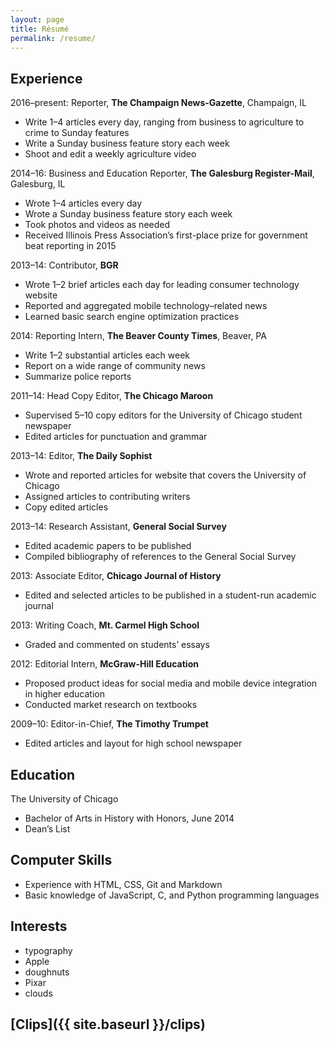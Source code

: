 ```yaml
---
layout: page
title: Résumé
permalink: /resume/
---
```


## Experience

2016–present: Reporter, **The Champaign News-Gazette**, Champaign, IL

- Write 1–4 articles every day, ranging from business to agriculture to crime to Sunday features
- Write a Sunday business feature story each week
- Shoot and edit a weekly agriculture video

2014–16: Business and Education Reporter, **The Galesburg Register-Mail**, Galesburg, IL

- Wrote 1–4 articles every day
- Wrote a Sunday business feature story each week
- Took photos and videos as needed
- Received Illinois Press Association’s first-place prize for government beat reporting in 2015 

2013–14: Contributor, **BGR**

- Wrote 1–2 brief articles each day for leading consumer technology website
- Reported and aggregated mobile technology–related news
- Learned basic search engine optimization practices

2014: Reporting Intern, **The Beaver County Times**, Beaver, PA

- Write 1–2 substantial articles each week
- Report on a wide range of community news
- Summarize police reports

2011–14: Head Copy Editor, **The Chicago Maroon**

- Supervised 5–10 copy editors for the University of Chicago student newspaper
- Edited articles for punctuation and grammar

2013–14: Editor, **The Daily Sophist**

- Wrote and reported articles for website that covers the University of Chicago
- Assigned articles to contributing writers
- Copy edited articles

2013–14: Research Assistant, **General Social Survey**

- Edited academic papers to be published
- Compiled bibliography of references to the General Social Survey

2013: Associate Editor, **Chicago Journal of History**

- Edited and selected articles to be published in a student-run academic journal

2013: Writing Coach, **Mt. Carmel High School**

- Graded and commented on students’ essays

2012: Editorial Intern, **McGraw-Hill Education**

- Proposed product ideas for social media and mobile device integration in higher education
- Conducted market research on textbooks

2009–10: Editor-in-Chief, **The Timothy Trumpet**

- Edited articles and layout for high school newspaper

## Education

The University of Chicago

- Bachelor of Arts in History with Honors, June 2014
- Dean’s List

## Computer Skills

- Experience with HTML, CSS, Git and Markdown
- Basic knowledge of JavaScript, C, and Python programming languages

## Interests

- typography
- Apple
- doughnuts
- Pixar
- clouds

## [Clips]({{ site.baseurl }}/clips)
